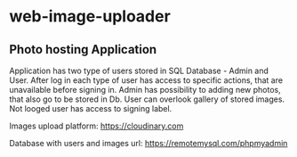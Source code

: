 # web-image-uploader

## Photo hosting Application
Application has two type of users stored in SQL Database - Admin and User.
After log in each type of user has access to specific actions, that are unavailable before signing in.
Admin has possibility to adding new photos, that also go to be stored in Db.
User can overlook gallery of stored images. 
Not looged user has access to signing label. 

Images upload platform: https://cloudinary.com

Database with users and images url: https://remotemysql.com/phpmyadmin
